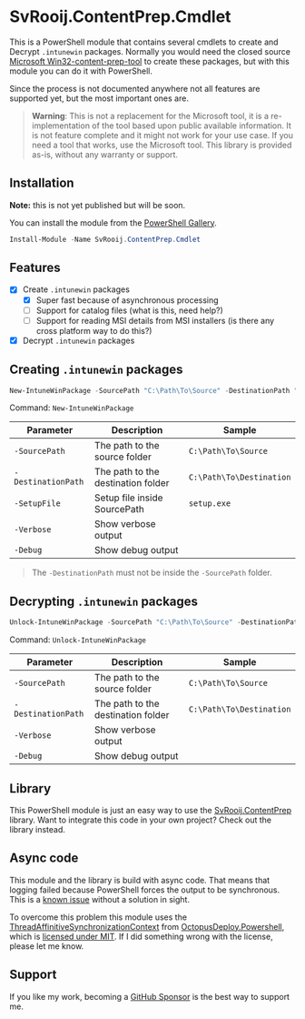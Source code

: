 # SvRooij.ContentPrep.Cmdlet

This is a PowerShell module that contains several cmdlets to create and Decrypt `.intunewin` packages.
Normally you would need the closed source [Microsoft Win32-content-prep-tool](https://github.com/microsoft/Microsoft-Win32-Content-Prep-Tool) to create these packages, but with this module you can do it with PowerShell.

Since the process is not documented anywhere not all features are supported yet, but the most important ones are.

> **Warning**: This is not a replacement for the Microsoft tool, it is a re-implementation of the tool based upon public available information. It is not feature complete and it might not work for your use case. If you need a tool that works, use the Microsoft tool. This library is provided as-is, without any warranty or support.

## Installation

**Note:** this is not yet published but will be soon.

You can install the module from the [PowerShell Gallery](https://www.powershellgallery.com/packages/SvRooij.ContentPrep.Cmdlet/).

```powershell
Install-Module -Name SvRooij.ContentPrep.Cmdlet
```

## Features

- [x] Create `.intunewin` packages
  - [x] Super fast because of asynchronous processing
  - [ ] Support for catalog files (what is this, need help?)
  - [ ] Support for reading MSI details from MSI installers (is there any cross platform way to do this?)
- [x] Decrypt `.intunewin` packages

## Creating `.intunewin` packages

```powershell
New-IntuneWinPackage -SourcePath "C:\Path\To\Source" -DestinationPath "C:\Path\To\Destination" -SetupFile "setup.exe"
```

Command: `New-IntuneWinPackage`

| Parameter | Description | Sample |
| --- | --- | --- |
| `-SourcePath` | The path to the source folder | `C:\Path\To\Source` |
| `-DestinationPath` | The path to the destination folder | `C:\Path\To\Destination` |
| `-SetupFile` | Setup file inside SourcePath | `setup.exe` |
| `-Verbose` | Show verbose output | |
| `-Debug` | Show debug output | |

> The `-DestinationPath` must not be inside the `-SourcePath` folder.

## Decrypting `.intunewin` packages

```powershell
Unlock-IntuneWinPackage -SourcePath "C:\Path\To\Source" -DestinationPath "C:\Path\To\Destination"
```

Command: `Unlock-IntuneWinPackage`

| Parameter | Description | Sample |
| --- | --- | --- |
| `-SourcePath` | The path to the source folder | `C:\Path\To\Source` |
| `-DestinationPath` | The path to the destination folder | `C:\Path\To\Destination` |
| `-Verbose` | Show verbose output | |
| `-Debug` | Show debug output | |

## Library

This PowerShell module is just an easy way to use the [SvRooij.ContentPrep](https://github.com/svrooij/ContentPrep) library. Want to integrate this code in your own project? Check out the library instead.

## Async code

This module and the library is build with async code. That means that logging failed because PowerShell forces the output to be synchronous. This is a [known issue](https://github.com/PowerShell/PowerShell/issues/10452) without a solution in sight.

To overcome this problem this module uses the [ThreadAffinitiveSynchronizationContext](https://github.com/NTTLimitedRD/OctopusDeploy.Powershell/blob/7653993ffbf3ddfc7381e1196dbaa6fdf43cd982/OctopusDeploy.Powershell/ThreadAffinitiveSynchronizationContext.cs) from [OctopusDeploy.Powershell](https://github.com/NTTLimitedRD/OctopusDeploy.Powershell), which is [licensed under MIT](https://github.com/NTTLimitedRD/OctopusDeploy.Powershell/blob/master/LICENSE). If I did something wrong with the license, please let me know.

## Support

If you like my work, becoming a [GitHub Sponsor](https://github.com/sponsors/svrooij) is the best way to support me.
